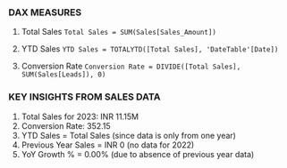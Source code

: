 ### DAX MEASURES
1. Total Sales
```Total Sales = SUM(Sales[Sales_Amount])```

2. YTD Sales
```YTD Sales = TOTALYTD([Total Sales], 'DateTable'[Date])```

3. Conversion Rate
``` Conversion Rate = DIVIDE([Total Sales], SUM(Sales[Leads]), 0) ```

### KEY INSIGHTS FROM SALES DATA
1. Total Sales for 2023: INR 11.15M <br>
2. Conversion Rate: 352.15 <br>
3. YTD Sales = Total Sales (since data is only from one year) <br>
4. Previous Year Sales = INR 0 (no data for 2022) <br>
5. YoY Growth % = 0.00% (due to absence of previous year data) <br>
